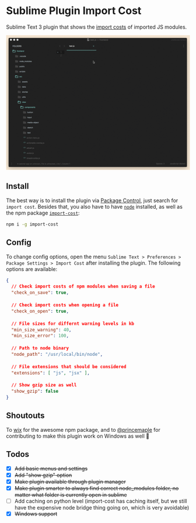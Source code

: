 # Sublime Plugin Import Cost

Sublime Text 3 plugin that shows the [import costs](https://github.com/wix/import-cost/) of imported JS modules.

![Example GIF](./example.gif)

## Install

The best way is to install the plugin via [Package Control](https://packagecontrol.io/), just search for `import cost`. Besides that, you also have to have [`node`](https://nodejs.org/en/) installed, as well as the npm package [`import-cost`](https://github.com/wix/import-cost):

```bash
npm i -g import-cost
```

## Config

To change config options, open the menu `Sublime Text > Preferences > Package Settings > Import Cost` after installing the plugin. The following options are available:

```json
{
  // Check import costs of npm modules when saving a file
  "check_on_save": true,

  // Check import costs when opening a file
  "check_on_open": true,

  // File sizes for differnt warning levels in kb
  "min_size_warning": 40,
  "min_size_error": 100,

  // Path to node binary
  "node_path": "/usr/local/bin/node",

  // File extensions that should be considered
  "extensions": [ "js", "jsx" ],

  // Show gzip size as well
  "show_gzip": false
}
```

## Shoutouts

To [wix](https://github.com/wix/import-cost/) for the awesome npm package, and to [@princemaple](https://github.com/princemaple) for contributing to make this plugin work on Windows as well 🎉

## Todos

 - [x] ~~Add basic menus and settings~~
 - [x] ~~Add "show gzip" option~~
 - [x] ~~Make plugin available through plugin manager~~
 - [x] ~~Make plugin smarter to always find correct node_modules folder, no matter what folder is currently open in sublime~~
 - [ ] Add caching on python level (import-cost has caching itself, but we still have the expensive node bridge thing going on, which is very avoidable)
 - [x] ~~Windows support~~
